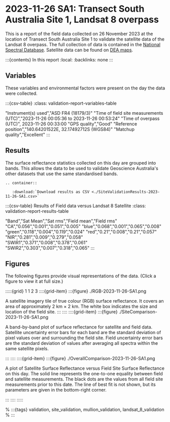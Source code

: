 # 2023-11-26 SA1: Transect South Australia Site 1, Landsat 8 overpass

This is a report of the field data collected on 26 November 2023 at the location of Transect South Australia Site 1
to validate the satellite data of the Landsat 8 overpass.
The full collection of data is contained in the 
[National Spectral Database](https://www.ga.gov.au/scientific-topics/dea/dea-data-and-products/national-spectral-database).
Satellite data can be found on [DEA maps](https://maps.dea.ga.gov.au/#share=s-i2o7JwB5gvXOQefhMmTLJaA14b0).

:::{contents} In this report
:local:
:backlinks: none
:::

## Variables

These variables and environmental factors were present on the day the data were collected.

:::{csv-table}
:class: validation-report-variables-table

"Instrument(s) used","ASD FR4 (18179/3)"
"Time of field site measurements (UTC)","2023-11-26 00:05:36 to 2023-11-26 00:53:24"
"Time of overpass (UTC)", 2023-11-26 00:33:00
"GPS quality","Good"
"Reference position","140.64201522E, 32.17492712S (WGS84)"
"Matchup quality","Excellent"
:::

## Results

The surface reflectance statistics collected on this day are grouped into bands.
This allows the data to be used to validate Geoscience Australia's other datasets that use the same standardised bands.

```{eval-rst}
.. container:: 

   :download:`Download results as CSV <./SiteValidationResults-2023-11-26-SA1.csv>`
```

:::{csv-table} Results of Field data versus Landsat 8 Satellite
:class: validation-report-results-table

"Band","Sat Mean","Sat rms","Field mean","Field rms"
"CA","0.056","0.001","0.051","0.005"
"blue","0.068","0.001","0.065","0.008"
"green","0.118","0.004","0.119","0.024"
"red","0.21","0.008","0.21","0.057"
"NIR","0.281","0.009","0.279","0.058"
"SWIR1","0.371","0.008","0.378","0.061"
"SWIR2","0.303","0.007","0.318","0.065"
:::

## Figures

The following figures provide visual representations of the data. (Click a figure to view it at full size.)

:::::{grid} 1 1 2 3
::::{grid-item}
:::{figure} ./RGB-2023-11-26-SA1.png

A satellite imagery tile of true colour (RGB) surface reflectance.
It covers an area of approximately 2&nbsp;km &times; 2&nbsp;km.
The white box indicates the size and location
of the field site.
:::
::::
::::{grid-item}
:::{figure} ./SiteComparison-2023-11-26-SA1.png

A band-by-band plot of surface reflectance for satellite and field data.
Satellite uncertainty error bars for each band are the standard deviation
of pixel values over and surrounding the field site.
Field uncertainty error bars are the standard deviation of values after
averaging all spectra within the same satellite pixels.

:::
::::
::::{grid-item}
:::{figure} ./OverallComparison-2023-11-26-SA1.png

A plot of Satellite Surface Reflectance versus Field Site Surface Reflectance on this day.
The solid line represents the one-to-one equality between field and satellite measurements.
The black dots are the values from all field site measurements prior to this date.
The line of best fit is not shown, but its parameters are given in the bottom-right corner.

:::
::::
:::::

% :::{tags} validation, site_validation, mullion_validation, landsat_8_validation
% :::
    
